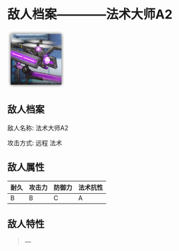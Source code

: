 # 敌人档案————法术大师A2

![法术大师A2](./eneIcons/法术大师A2.png)

## 敌人档案

敌人名称: 法术大师A2

攻击方式: 远程 法术

## 敌人属性

| 耐久      | 攻击力  | 防御力 | 法术抗性 |
|---------|------|-----|------|
| B | B | C | A |

## 敌人特性
> —
